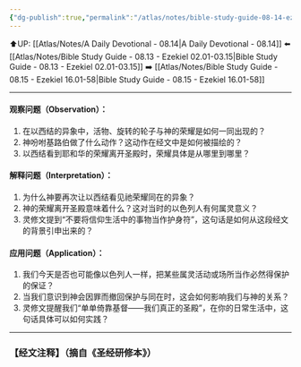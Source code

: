 ```yaml
---
{"dg-publish":true,"permalink":"/atlas/notes/bible-study-guide-08-14-ezekiel-10/"}
---
```


⬆️UP: [[Atlas/Notes/A Daily Devotional - 08.14\|A Daily Devotional - 08.14]]
⬅️ [[Atlas/Notes/Bible Study Guide - 08.13 - Ezekiel 02.01-03.15\|Bible Study Guide - 08.13 - Ezekiel 02.01-03.15]]
➡️ [[Atlas/Notes/Bible Study Guide - 08.15 - Ezekiel 16.01-58\|Bible Study Guide - 08.15 - Ezekiel 16.01-58]] 

---

#### 观察问题（Observation）：

1. 在以西结的异象中，活物、旋转的轮子与神的荣耀是如何一同出现的？
2. 神吩咐基路伯做了什么动作？这动作在经文中是如何被描绘的？
3. 以西结看到耶和华的荣耀离开圣殿时，荣耀具体是从哪里到哪里？

#### 解释问题（Interpretation）：
1. 为什么神要再次让以西结看见祂荣耀同在的异象？
2. 神的荣耀离开圣殿意味着什么？这对当时的以色列人有何属灵意义？
3. 灵修文提到“不要将信仰生活中的事物当作护身符”，这句话是如何从这段经文的背景引申出来的？

#### 应用问题（Application）：
1. 我们今天是否也可能像以色列人一样，把某些属灵活动或场所当作必然得保护的保证？
2. 当我们意识到神会因罪而撤回保护与同在时，这会如何影响我们与神的关系？
3. 灵修文提醒我们“单单倚靠基督——我们真正的圣殿”，在你的日常生活中，这句话具体可以如何实践？


---
### 【经文注释】（摘自《圣经研修本》）

